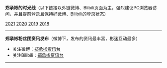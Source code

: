 **郑承彬的时光线**（以下链接以外链微博、Blibili页面为主，强烈建议PC浏览器访问，并且提前登录且保持好微博、Bilibili的登录状态）           

[2021](./timeline/2021.md) [2020](./timeline/2020.md) [2019](./timeline/2019.md) [2018](./timeline/2018.md)            

---------------------------------------------------------------------------------------------------------------------------------------
**郑承彬粉丝团资讯发布**（微博下，发布的资讯最丰富，彬迷互动最多）          

* 关注微博：[郑承彬资讯台](https://weibo.com/7328309276)           
* 关注Bilibili：[郑承彬资讯台](https://space.bilibili.com/479024331)              

----------------------------------------------------------------------------------------------------------------------------------------
